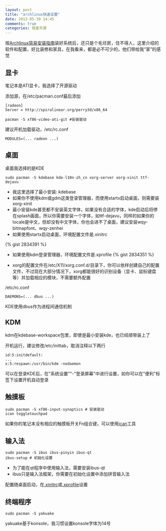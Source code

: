 ```yaml
---
layout: post
title: "archlinux快速设置"
date: 2012-05-30 14:45
comments: true
categories: 我爱开源
---
```


按[Archlinux简易安装指南](http://blog.jackphil.com/blog/2012/05/30/archlinuxjian-yi-an-zhuang-zhi-nan/)装好系统后，还只是个毛坯房，住不得人，这里介绍的软件和配置，好比装修和家具，在我看来，都是必不可少的，他们带给我“家”的感觉

<!--more-->

## 显卡
笔记本是ATI显卡，我选择了开源驱动

添加源，在/etc/pacman.conf最后添加
```
[radeon]
Server = http://spiralinear.org/perry3d/x86_64
```

```
pacman -S xf86-video-ati-git #安装驱动
```

建议开机加载驱动，/etc/rc.conf
```
MODULES=(... radeon ...)
```

## 桌面
桌面我选择的是KDE
```
sudo pacman -S kdebase kde-l10n-zh_cn xorg-server xorg-xinit ttf-dejavu
```

* 我这里选择了最小安装: kdebase
* 如果你不使用kdm或gdm这类登录管理器，而使用startx启动桌面，则需要装xorg-xinit
* 最小安装kde甚至都不安装英文字体，如果没有合适的字体，kde启动后将停在splash画面，所以你需要安装一个字体，如ttf-dejavu，同样的如果你的locale是中文，但却没有中文字体，你也会进不了桌面，建议安装wqy-bitmapfont、wqy-zenhei
* 如果使用startx启动桌面，环境配置文件是.xinitrc

{% gist 2834391 %}

* 如果使用kdm登录管理器，环境配置文件是.xprofile
{% gist 2834351 %}

* xorg的配置文件在/etc/X11/xorg.conf.d/目录下，你可以依样创建自己的配置文件，不过现在大部分情况下，xorg都能很好的识别设备（显卡、鼠标键盘等）并加载相应的模块，不需要额外配置

/etc/rc.conf
```
DAEMONS=(... dbus ...)
```
KDE使用dbus作为进程间通信机制


## KDM
kdm在kdebase-workspace包里，即使是最小安装kde，也已经顺带装上了

开机运行，建议修改/etc/inittab，取消注释以下两行
```
id:5:initdefault:
...
x:5:respawn:/usr/bin/kdm -nodaemon
```

可以在登录KDE后，在"系统设置""-"登录屏幕"中进行设置，如你可以在"便利"标签下设置开机自动登录

## 触摸板

```
sudo pacman -S xf86-input-synaptics # 安装驱动
ican toggletouchpad
```
如果你的笔记本没有相应的触摸板开关Fn组合键，可以使用[ican](https://gist.github.com/2836665)工具

## 输入法

```
sudo pacman -S ibus ibus-pinyin ibus-qt
ibus-setup # 初始化设置
```

* 为了能在qt程序中使用输入法，需要安装ibus-qt
* ibus只是输入法框架，你需要在初始化设置中添加拼音输入法

配置随桌面启动，在[.xinitrc](https://gist.github.com/2834391)或[.xprofile](https://gist.github.com/2834351)设置

## 终端程序

```
sudo pacman -S yakuake
```

yakuake基于konsole，我习惯设置konsole字体为14号